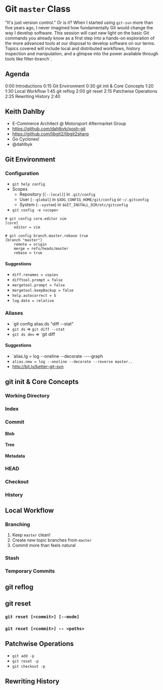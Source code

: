 # Git `master` Class

"It's just version control." Or is it? When I started using `git-svn` more than
five years ago, I never imagined how fundamentally Git would change the way I
develop software. This session will cast new light on the basic Git commands
you already know as a first step into a hands-on exploration of the more
advanced tools at our disposal to develop software on our terms. Topics covered
will include local and distributed workflows, history inspection and
manipulation, and a glimpse into the power available through tools like
filter-branch`.

## Agenda

0:00 Introductions
0:15 Git Environment
0:30 git init & Core Concepts
1:20 <Break>
1:30 Local Workflow
1:45 git reflog
2:00 git reset
2:15 Patchwise Operations
2:25 Rewriting History
2:40 <Break>

## Keith Dahlby

* E-Commerce Architect @ Motorsport Aftermarket Group
* https://github.com/dahlbyk/posh-git
* https://github.com/libgit2/libgit2sharp
* Go Cyclones!
* @dahlbyk

## Git Environment

### Configuration

- `git help config`
- Scopes
  - Repository (`[--local]`) in `.git/config`
  - User (`--global`) in `$XDG_CONFIG_HOME/git/config` or `~/.gitconfig`
  - System (`--system`) in `$GIT_INSTALL_DIR/etc/gitconfig`
- `git config -e <scope>`

```
# git config core.editor vim
[core]
	editor = vim

# git config branch.master.rebase true
[branch "master"]
	remote = origin
	merge = refs/heads/master
	rebase = true
```

#### Suggestions

- `diff.renames = copies`
- `difftool.prompt = false`
- `mergetool.prompt = false`
- `mergetool.keepBackup = false`
- `help.autocorrect = 5`
- `log.date = relative`

### Aliases

- `git config alias.ds "diff --stat"
- `git ds` => `git diff --stat`
- `git ds dev` => `git diff

#### Suggestions

- `alias.lg = log --oneline --decorate ----graph
- `alias.new = log --oneline --decorate --reverse master..`
- http://bit.ly/better-git-svn

## git init & Core Concepts

### Working Directory

### Index

### Commit

#### Blob

#### Tree

#### Metadata

### HEAD

### Checkout

### History

## Local Workflow

### Branching

1. Keep `master` clean!
2. Create new topic branches from `master`
3. Commit more than feels natural

### Stash

### Temporary Commits

## git reflog

## git reset

### `git reset [<commit>] [--mode]`

### `git reset [<commit>] -- <paths>`

## Patchwise Operations

- `git add -p`
- `git reset -p`
- `git checkout -p`

## Rewriting History

